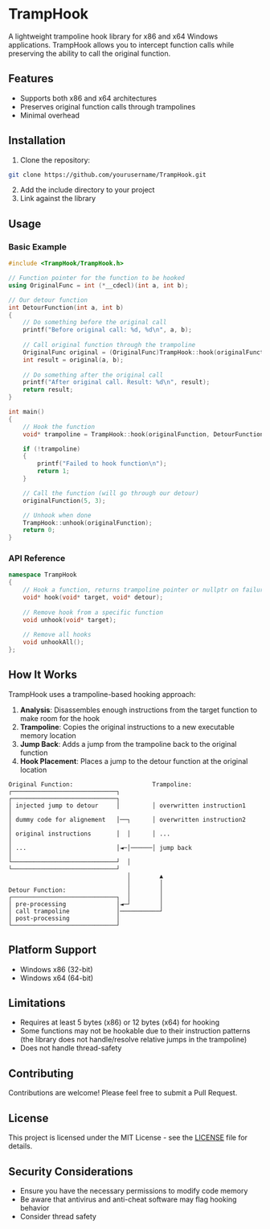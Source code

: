 # TrampHook

A lightweight trampoline hook library for x86 and x64 Windows applications. TrampHook allows you to intercept function calls while preserving the ability to call the original function.

## Features

- Supports both x86 and x64 architectures
- Preserves original function calls through trampolines
- Minimal overhead

## Installation

1. Clone the repository:
```bash
git clone https://github.com/yourusername/TrampHook.git
```

2. Add the include directory to your project
3. Link against the library

## Usage

### Basic Example

```cpp
#include <TrampHook/TrampHook.h>

// Function pointer for the function to be hooked
using OriginalFunc = int (*__cdecl)(int a, int b);

// Our detour function
int DetourFunction(int a, int b) 
{
    // Do something before the original call
    printf("Before original call: %d, %d\n", a, b);
    
    // Call original function through the trampoline
    OriginalFunc original = (OriginalFunc)TrampHook::hook(originalFunction, DetourFunction);
    int result = original(a, b);
    
    // Do something after the original call
    printf("After original call. Result: %d\n", result);
    return result;
}

int main() 
{
    // Hook the function
    void* trampoline = TrampHook::hook(originalFunction, DetourFunction);

    if (!trampoline) 
    {
        printf("Failed to hook function\n");
        return 1;
    }

    // Call the function (will go through our detour)
    originalFunction(5, 3);

    // Unhook when done
    TrampHook::unhook(originalFunction);
    return 0;
}
```

### API Reference

```cpp
namespace TrampHook 
{
    // Hook a function, returns trampoline pointer or nullptr on failure
    void* hook(void* target, void* detour);
    
    // Remove hook from a specific function
    void unhook(void* target);
    
    // Remove all hooks
    void unhookAll();
};
```

## How It Works

TrampHook uses a trampoline-based hooking approach:

1. **Analysis**: Disassembles enough instructions from the target function to make room for the hook
2. **Trampoline**: Copies the original instructions to a new executable memory location
3. **Jump Back**: Adds a jump from the trampoline back to the original function
4. **Hook Placement**: Places a jump to the detour function at the original location

```
Original Function:                      Trampoline:
┌─────────────────────────────┐         ┌─────────────────────────────┐
│ injected jump to detour     │         │ overwritten instruction1    │
│ dummy code for alignement   │──┐      │ overwritten instruction2    │
│ original instructions       │  │      │ ...                         │
│ ...                         │◄─│──────│ jump back                   │
└─────────────────────────────┘  │      └─────────────────────────────┘
                                 │        ▲     
                                 │        │
Detour Function:                 │        │
┌─────────────────────────────┐  │        │
│ pre-processing              │◄─┘        │
│ call trampoline             │───────────┘
│ post-processing             │
└─────────────────────────────┘
```

## Platform Support

- Windows x86 (32-bit)
- Windows x64 (64-bit)

## Limitations

- Requires at least 5 bytes (x86) or 12 bytes (x64) for hooking
- Some functions may not be hookable due to their instruction patterns (the library does not handle/resolve relative jumps in the trampoline)
- Does not handle thread-safety

## Contributing

Contributions are welcome! Please feel free to submit a Pull Request.

## License

This project is licensed under the MIT License - see the [LICENSE](LICENSE) file for details.

## Security Considerations

- Ensure you have the necessary permissions to modify code memory
- Be aware that antivirus and anti-cheat software may flag hooking behavior
- Consider thread safety
